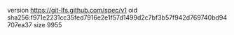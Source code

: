 version https://git-lfs.github.com/spec/v1
oid sha256:f971e2231cc35fed7916e2e1f57d1499d2c7bf3b57f942d769740bd94707ea37
size 9955
